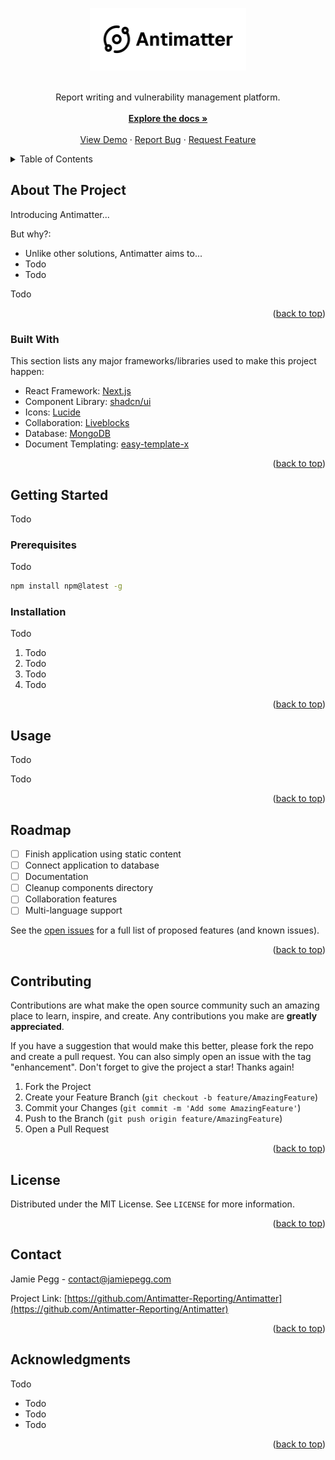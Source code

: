 <a name="readme-top"></a>

<!-- PROJECT LOGO -->
<div align="center">
  <a href="https://github.com/Antimatter-Reporting/Antimatter">
    <img src="/images/header.png" alt="Logo" width="250" height="100">
  </a>
  <br /><br />
  <p align="center">
    Report writing and vulnerability management platform.
    <br /><br />
    <a href="#"><strong>Explore the docs »</strong></a>
    <br />
    <br />
    <a href="#">View Demo</a>
    ·
    <a href="https://github.com/Antimatter-Reporting/Antimatter/issues">Report Bug</a>
    ·
    <a href="https://github.com/Antimatter-Reporting/Antimatter/issues">Request Feature</a>
  </p>
</div>



<!-- TABLE OF CONTENTS -->
<details>
  <summary>Table of Contents</summary>
  <ol>
    <li>
      <a href="#about-the-project">About The Project</a>
      <ul>
        <li><a href="#built-with">Built With</a></li>
      </ul>
    </li>
    <li>
      <a href="#getting-started">Getting Started</a>
      <ul>
        <li><a href="#prerequisites">Prerequisites</a></li>
        <li><a href="#installation">Installation</a></li>
      </ul>
    </li>
    <li><a href="#usage">Usage</a></li>
    <li><a href="#roadmap">Roadmap</a></li>
    <li><a href="#contributing">Contributing</a></li>
    <li><a href="#license">License</a></li>
    <li><a href="#contact">Contact</a></li>
    <li><a href="#acknowledgments">Acknowledgments</a></li>
  </ol>
</details>

<!-- ABOUT THE PROJECT -->
## About The Project
<!-- ![Antimatter Screen Shot](/images/screenshot.png) -->

Introducing Antimatter...

But why?:
* Unlike other solutions, Antimatter aims to... 
* Todo
* Todo

Todo

<p align="right">(<a href="#readme-top">back to top</a>)</p>



### Built With

This section lists any major frameworks/libraries used to make this project happen:

* React Framework: [Next.js](https://nextjs.org)
* Component Library: [shadcn/ui](https://ui.shadcn.com)
* Icons: [Lucide](https://lucide.dev)
* Collaboration: [Liveblocks](https://liveblocks.io)
* Database: [MongoDB](https://www.mongodb.com)
* Document Templating: [easy-template-x](https://github.com/alonrbar/easy-template-x)

<p align="right">(<a href="#readme-top">back to top</a>)</p>



<!-- GETTING STARTED -->
## Getting Started

Todo

### Prerequisites

Todo
```sh
npm install npm@latest -g
```

### Installation

Todo

1. Todo
2. Todo
3. Todo
4. Todo

<p align="right">(<a href="#readme-top">back to top</a>)</p>



<!-- USAGE EXAMPLES -->
## Usage

Todo

Todo

<p align="right">(<a href="#readme-top">back to top</a>)</p>



<!-- ROADMAP -->
## Roadmap

- [ ] Finish application using static content
- [ ] Connect application to database
- [ ] Documentation
- [ ] Cleanup components directory
- [ ] Collaboration features
- [ ] Multi-language support

See the [open issues](https://github.com/Antimatter-Reporting/Antimatter/issues) for a full list of proposed features (and known issues).

<p align="right">(<a href="#readme-top">back to top</a>)</p>



<!-- CONTRIBUTING -->
## Contributing

Contributions are what make the open source community such an amazing place to learn, inspire, and create. Any contributions you make are **greatly appreciated**.

If you have a suggestion that would make this better, please fork the repo and create a pull request. You can also simply open an issue with the tag "enhancement".
Don't forget to give the project a star! Thanks again!

1. Fork the Project
2. Create your Feature Branch (`git checkout -b feature/AmazingFeature`)
3. Commit your Changes (`git commit -m 'Add some AmazingFeature'`)
4. Push to the Branch (`git push origin feature/AmazingFeature`)
5. Open a Pull Request

<p align="right">(<a href="#readme-top">back to top</a>)</p>



<!-- LICENSE -->
## License

Distributed under the MIT License. See `LICENSE` for more information.

<p align="right">(<a href="#readme-top">back to top</a>)</p>



<!-- CONTACT -->
## Contact

Jamie Pegg - contact@jamiepegg.com

Project Link: [https://github.com/Antimatter-Reporting/Antimatter](https://github.com/Antimatter-Reporting/Antimatter)

<p align="right">(<a href="#readme-top">back to top</a>)</p>



<!-- ACKNOWLEDGMENTS -->
## Acknowledgments

Todo

* Todo
* Todo
* Todo

<p align="right">(<a href="#readme-top">back to top</a>)</p>
